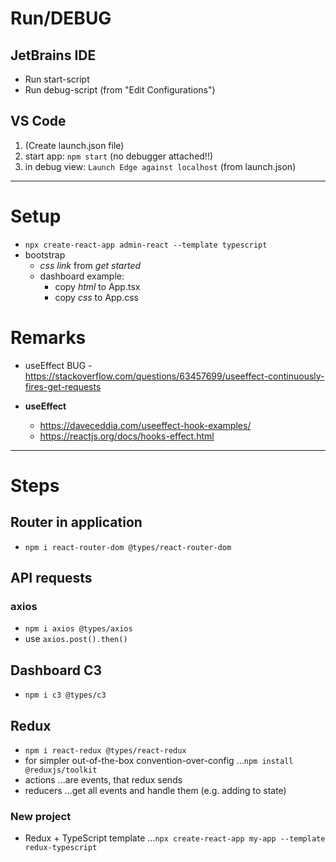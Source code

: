 # Run/DEBUG

## JetBrains IDE

- Run start-script
- Run debug-script (from "Edit Configurations")

## VS Code

1. (Create launch.json file)
1. start app: `npm start` (no debugger attached!!)
1. in debug view: `Launch Edge against localhost` (from launch.json)

--------------------------------------------------------------------------

# Setup

- `npx create-react-app admin-react --template typescript`
- bootstrap
  - *css link* from *get started*
  - dashboard example:
    - copy *html* to App.tsx
    - copy *css* to App.css

# Remarks

- useEffect BUG - <https://stackoverflow.com/questions/63457699/useeffect-continuously-fires-get-requests>

- **useEffect**
  - <https://daveceddia.com/useeffect-hook-examples/>
  - <https://reactjs.org/docs/hooks-effect.html>

--------------------------------------------------------------------------

# Steps

## Router in application

- `npm i react-router-dom @types/react-router-dom`

## API requests

### axios

- `npm i axios @types/axios`
- use `axios.post().then()`

## Dashboard C3

- `npm i c3 @types/c3`

## Redux

- `npm i react-redux @types/react-redux`
- for simpler out-of-the-box convention-over-config ...`npm install @reduxjs/toolkit`
- actions ...are events, that redux sends
- reducers ...get all events and handle them (e.g. adding to state)

### New project

- Redux + TypeScript template ...`npx create-react-app my-app --template redux-typescript`
